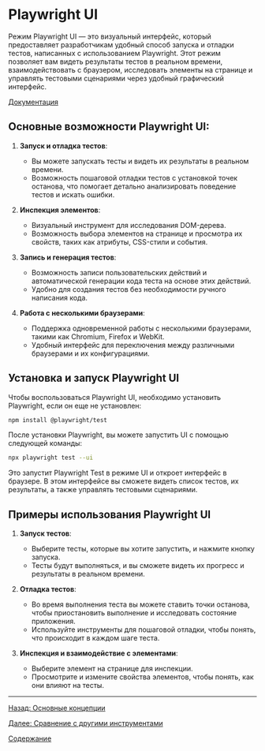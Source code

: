 # Playwright UI

Режим Playwright UI — это визуальный интерфейс, который предоставляет разработчикам удобный способ запуска и отладки тестов, написанных с использованием Playwright. Этот режим позволяет вам видеть результаты тестов в реальном времени, взаимодействовать с браузером, исследовать элементы на странице и управлять тестовыми сценариями через удобный графический интерфейс.

[Документация](https://playwright.dev/docs/test-ui-mode)

## Основные возможности Playwright UI:

1. **Запуск и отладка тестов**:

   - Вы можете запускать тесты и видеть их результаты в реальном времени.
   - Возможность пошаговой отладки тестов с установкой точек останова, что помогает детально анализировать поведение тестов и искать ошибки.

2. **Инспекция элементов**:

   - Визуальный инструмент для исследования DOM-дерева.
   - Возможность выбора элементов на странице и просмотра их свойств, таких как атрибуты, CSS-стили и события.

3. **Запись и генерация тестов**:

   - Возможность записи пользовательских действий и автоматической генерации кода теста на основе этих действий.
   - Удобно для создания тестов без необходимости ручного написания кода.

4. **Работа с несколькими браузерами**:
   - Поддержка одновременной работы с несколькими браузерами, такими как Chromium, Firefox и WebKit.
   - Удобный интерфейс для переключения между различными браузерами и их конфигурациями.

## Установка и запуск Playwright UI

Чтобы воспользоваться Playwright UI, необходимо установить Playwright, если он еще не установлен:

```sh
npm install @playwright/test
```

После установки Playwright, вы можете запустить UI с помощью следующей команды:

```sh
npx playwright test --ui
```

Это запустит Playwright Test в режиме UI и откроет интерфейс в браузере. В этом интерфейсе вы сможете видеть список тестов, их результаты, а также управлять тестовыми сценариями.

## Примеры использования Playwright UI

1. **Запуск тестов**:

   - Выберите тесты, которые вы хотите запустить, и нажмите кнопку запуска.
   - Тесты будут выполняться, и вы сможете видеть их прогресс и результаты в реальном времени.

2. **Отладка тестов**:

   - Во время выполнения теста вы можете ставить точки останова, чтобы приостановить выполнение и исследовать состояние приложения.
   - Используйте инструменты для пошаговой отладки, чтобы понять, что происходит в каждом шаге теста.

3. **Инспекция и взаимодействие с элементами**:

   - Выберите элемент на странице для инспекции.
   - Просмотрите и измените свойства элементов, чтобы понять, как они влияют на тесты.

---

[Назад: Основные концепции](../sections/3_core_concepts.md)

[Далее: Сравнение с другими инструментами](../sections/5_comparing.md)

[Содержание](../sections.md)
